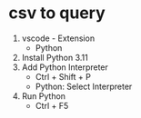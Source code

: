 # csv to query
1. vscode - Extension
    - Python
2. Install Python 3.11
3. Add Python Interpreter
    - Ctrl + Shift + P
    - Python: Select Interpreter
4. Run Python
    - Ctrl + F5